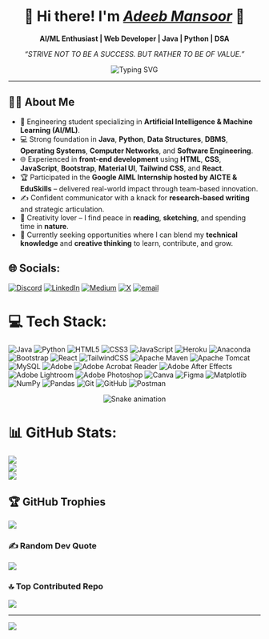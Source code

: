 <h1 align="center">
  💫 Hi there! I'm <span style="color:#e31b6d"><i><b><a href="#">Adeeb Mansoor</a></b></i></span> 👋
</h1>
<p align="center">
  <b>AI/ML Enthusiast | Web Developer | Java | Python | DSA</b>
</p>
<p align="center"><i>“STRIVE NOT TO BE A SUCCESS. BUT RATHER TO BE OF VALUE.”</i></p>
<p align="center">
  <img src="https://readme-typing-svg.herokuapp.com?font=Fira+Code&weight=500&size=22&pause=1000&color=E31B6D&center=true&width=650&lines=Hi%2C+I'm+Adeeb+Mansoor!;AI%2FML+Enthusiast+%7C+Full+Stack+Developer;Graphic+Designer+%7C+National+Level+Footballer;Creative+Thinker+%7C+Problem+Solver;حلم+•+صدق+•+جسارة+•+فعل" alt="Typing SVG" />
</p>


---

## 👩‍💻 About Me

- 🤖 Engineering student specializing in **Artificial Intelligence & Machine Learning (AI/ML)**.
- 💻 Strong foundation in **Java**, **Python**, **Data Structures**, **DBMS**, **Operating Systems**, **Computer Networks**, and **Software Engineering**.
- 🌐 Experienced in **front-end development** using **HTML**, **CSS**, **JavaScript**, **Bootstrap**, **Material UI**, **Tailwind CSS**, and **React**.
- 🏆 Participated in the **Google AIML Internship hosted by AICTE & EduSkills** – delivered real-world impact through team-based innovation.
- ✍️ Confident communicator with a knack for **research-based writing** and strategic articulation.
- 📕 Creativity lover – I find peace in **reading**, **sketching**, and spending time in **nature**.
- 🌱 Currently seeking opportunities where I can blend my **technical knowledge** and **creative thinking** to learn, contribute, and grow.

## 🌐 Socials:
[![Discord](https://img.shields.io/badge/Discord-%237289DA.svg?logo=discord&logoColor=white)](https://discord.gg/https://discord.gg/ZszDREGz) [![LinkedIn](https://img.shields.io/badge/LinkedIn-%230077B5.svg?logo=linkedin&logoColor=white)](https://linkedin.com/in/adeeb-mansoor-96634a289) [![Medium](https://img.shields.io/badge/Medium-12100E?logo=medium&logoColor=white)](https://medium.com/@@adeebmansoor17) [![X](https://img.shields.io/badge/X-black.svg?logo=X&logoColor=white)](https://x.com/@adeebmansoor17) [![email](https://img.shields.io/badge/Email-D14836?logo=gmail&logoColor=white)](mailto:adeebmansoor17@gmail.com) 

# 💻 Tech Stack:
![Java](https://img.shields.io/badge/java-%23ED8B00.svg?style=for-the-badge&logo=openjdk&logoColor=white) ![Python](https://img.shields.io/badge/python-3670A0?style=for-the-badge&logo=python&logoColor=ffdd54) ![HTML5](https://img.shields.io/badge/html5-%23E34F26.svg?style=for-the-badge&logo=html5&logoColor=white) ![CSS3](https://img.shields.io/badge/css3-%231572B6.svg?style=for-the-badge&logo=css3&logoColor=white) ![JavaScript](https://img.shields.io/badge/javascript-%23323330.svg?style=for-the-badge&logo=javascript&logoColor=%23F7DF1E) ![Heroku](https://img.shields.io/badge/heroku-%23430098.svg?style=for-the-badge&logo=heroku&logoColor=white) ![Anaconda](https://img.shields.io/badge/Anaconda-%2344A833.svg?style=for-the-badge&logo=anaconda&logoColor=white) ![Bootstrap](https://img.shields.io/badge/bootstrap-%238511FA.svg?style=for-the-badge&logo=bootstrap&logoColor=white) ![React](https://img.shields.io/badge/react-%2320232a.svg?style=for-the-badge&logo=react&logoColor=%2361DAFB) ![TailwindCSS](https://img.shields.io/badge/tailwindcss-%2338B2AC.svg?style=for-the-badge&logo=tailwind-css&logoColor=white) ![Apache Maven](https://img.shields.io/badge/Apache%20Maven-C71A36?style=for-the-badge&logo=Apache%20Maven&logoColor=white) ![Apache Tomcat](https://img.shields.io/badge/apache%20tomcat-%23F8DC75.svg?style=for-the-badge&logo=apache-tomcat&logoColor=black) ![MySQL](https://img.shields.io/badge/mysql-4479A1.svg?style=for-the-badge&logo=mysql&logoColor=white) ![Adobe](https://img.shields.io/badge/adobe-%23FF0000.svg?style=for-the-badge&logo=adobe&logoColor=white) ![Adobe Acrobat Reader](https://img.shields.io/badge/Adobe%20Acrobat%20Reader-EC1C24.svg?style=for-the-badge&logo=Adobe%20Acrobat%20Reader&logoColor=white) ![Adobe After Effects](https://img.shields.io/badge/Adobe%20After%20Effects-9999FF.svg?style=for-the-badge&logo=Adobe%20After%20Effects&logoColor=white) ![Adobe Lightroom](https://img.shields.io/badge/Adobe%20Lightroom-31A8FF.svg?style=for-the-badge&logo=Adobe%20Lightroom&logoColor=white) ![Adobe Photoshop](https://img.shields.io/badge/adobe%20photoshop-%2331A8FF.svg?style=for-the-badge&logo=adobe%20photoshop&logoColor=white) ![Canva](https://img.shields.io/badge/Canva-%2300C4CC.svg?style=for-the-badge&logo=Canva&logoColor=white) ![Figma](https://img.shields.io/badge/figma-%23F24E1E.svg?style=for-the-badge&logo=figma&logoColor=white) ![Matplotlib](https://img.shields.io/badge/Matplotlib-%23ffffff.svg?style=for-the-badge&logo=Matplotlib&logoColor=black) ![NumPy](https://img.shields.io/badge/numpy-%23013243.svg?style=for-the-badge&logo=numpy&logoColor=white) ![Pandas](https://img.shields.io/badge/pandas-%23150458.svg?style=for-the-badge&logo=pandas&logoColor=white) ![Git](https://img.shields.io/badge/git-%23F05033.svg?style=for-the-badge&logo=git&logoColor=white) ![GitHub](https://img.shields.io/badge/github-%23121011.svg?style=for-the-badge&logo=github&logoColor=white) ![Postman](https://img.shields.io/badge/Postman-FF6C37?style=for-the-badge&logo=postman&logoColor=white)

<!-- Snake Game Repo View -->

<div align="center">
  <img src="https://profile-readme-generator.com/assets/snake.svg" alt="Snake animation" />
</div>

# 📊 GitHub Stats:
![](https://github-readme-stats.vercel.app/api?username=adeebmansoor&theme=radical&hide_border=false&include_all_commits=false&count_private=false)<br/>
![](https://nirzak-streak-stats.vercel.app/?user=adeebmansoor&theme=radical&hide_border=false)<br/>
![](https://github-readme-stats.vercel.app/api/top-langs/?username=adeebmansoor&theme=radical&hide_border=false&include_all_commits=false&count_private=false&layout=compact)

## 🏆 GitHub Trophies
![](https://github-profile-trophy.vercel.app/?username=adeebmansoor&theme=radical&no-frame=false&no-bg=true&margin-w=4)

### ✍️ Random Dev Quote
![](https://quotes-github-readme.vercel.app/api?type=horizontal&theme=radical)

### 🔝 Top Contributed Repo
![](https://github-contributor-stats.vercel.app/api?username=adeebmansoor&limit=5&theme=dark&combine_all_yearly_contributions=true)

---
[![](https://visitcount.itsvg.in/api?id=adeebmansoor&icon=0&color=0)](https://visitcount.itsvg.in)

<!-- Proudly created with GPRM ( https://gprm.itsvg.in ) -->
